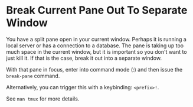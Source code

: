 # Break Current Pane Out To Separate Window

You have a split pane open in your current window. Perhaps it is running a
local server or has a connection to a database. The pane is taking up too
much space in the current window, but it is important so you don't want to
just kill it. If that is the case, break it out into a separate window.

With that pane in focus, enter into command mode (<prefix>:) and then issue
the `break-pane` command.

Alternatively, you can trigger this with a keybinding: `<prefix>!`.

See `man tmux` for more details.
